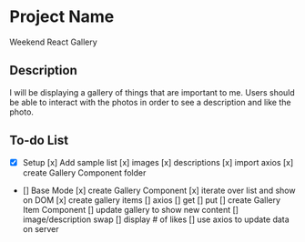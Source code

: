 # Project Name

Weekend React Gallery

## Description

I will be displaying a gallery of things that are important to me. Users should be able to interact with the photos in order to see a description and like the photo. 

## To-do List

- [x] Setup
    [x] Add sample list
        [x] images
        [x] descriptions
    [x] import axios
    [x] create Gallery Component folder 

- [] Base Mode
    [x] create Gallery Component
        [x] iterate over list and show on DOM
        [x] create gallery items 
    [] axios
        [] get
        [] put
    [] create Gallery Item Component
        [] update gallery to show new content
        [] image/description swap
        [] display # of likes
        [] use axios to update data on server

    
